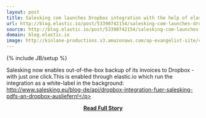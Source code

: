 ```yaml
---
layout: post
title: Salesking com launches Dropbox integration with the help of elastic io
url: http://blog.elastic.io/post/53390742154/salesking-com-launches-dropbox-integration-with-the
source: http://blog.elastic.io/post/53390742154/salesking-com-launches-dropbox-integration-with-the
domain: blog.elastic.io
image: http://kinlane-productions.s3.amazonaws.com/ap-evangelist-site/curated/screenshots/10043_blog_elastic_io.png
---
```

{% include JB/setup %}<p>Salesking now enables out-of-the-box backup of its invoices to Dropbox - with just one click.This is enabled through elastic.io which run the integration as a white-label in the background: http://www.salesking.eu/blog-de/api/dropbox-integration-fuer-salesking-pdfs-an-dropbox-ausliefern!</p>
<center><p><a href="http://blog.elastic.io/post/53390742154/salesking-com-launches-dropbox-integration-with-the" style='padding:25px; font-sze:18px; font-weight: bold;'>Read Full Story</a></p></center>
